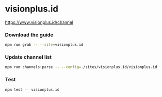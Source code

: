 # visionplus.id

https://www.visionplus.id/channel

### Download the guide

```sh
npm run grab -- --site=visionplus.id
```

### Update channel list

```sh
npm run channels:parse -- --config=./sites/visionplus.id/visionplus.id.config.js --output=./sites/visionplus.id/visionplus.id.channels.xml
```

### Test

```sh
npm test -- visionplus.id
```

